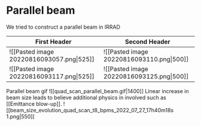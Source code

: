 # Parallel beam

We tried to construct a parallel beam in IRRAD


| First Header  | Second Header |
| ------------- | ------------- |
| ![[Pasted image 20220816093057.png\|525]]  | ![[Pasted image 20220816093110.png\|500]]  |
| ![[Pasted image 20220816093117.png\|525]] | ![[Pasted image 20220816093125.png\|500]] |


Parallel beam gif
![[quad_scan_parallel_beam.gif|1400]]
Linear increase in beam size leads to believe additional physics in involved such as [[Emittance blow-up]].
![[beam_size_evolution_quad_scan_t8_bpms_2022_07_27_17h40m18s 1.png|550]]